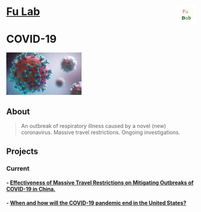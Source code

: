 # [Fu Lab](./index.md) <img src="./images/Logo.png" align = "right" alt="" width="50">

# COVID-19

<p align="left">
<img src="./images/covid-19.png" alt="" width="200">
</p>

## About
> An outbreak of respiratory illness caused by a novel (new) coronavirus. 
> Massive travel restrictions.
> Ongoing investigations.

## Projects

### Current

#### - [Effectiveness of Massive Travel Restrictions on Mitigating Outbreaks of COVID-19 in China.](./covid-19/china.md)

#### - [When and how will the COVID-19 pandemic end in the United States?](./covid-19/us.md)
